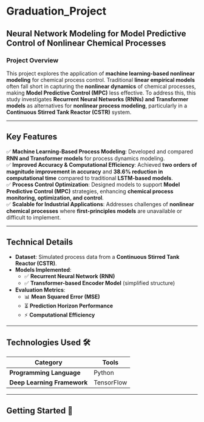 # Graduation_Project

## Neural Network Modeling for Model Predictive Control of Nonlinear Chemical Processes

### Project Overview
This project explores the application of **machine learning-based nonlinear modeling** for chemical process control. Traditional **linear empirical models** often fall short in capturing the **nonlinear dynamics** of chemical processes, making **Model Predictive Control (MPC)** less effective. To address this, this study investigates **Recurrent Neural Networks (RNNs) and Transformer models** as alternatives for **nonlinear process modeling**, particularly in a **Continuous Stirred Tank Reactor (CSTR)** system.

---

## Key Features
✅ **Machine Learning-Based Process Modeling**: Developed and compared **RNN and Transformer models** for process dynamics modeling.  
✅ **Improved Accuracy & Computational Efficiency**: Achieved **two orders of magnitude improvement in accuracy** and **38.6% reduction in computational time** compared to traditional **LSTM-based models**.  
✅ **Process Control Optimization**: Designed models to support **Model Predictive Control (MPC)** strategies, enhancing **chemical process monitoring, optimization, and control**.  
✅ **Scalable for Industrial Applications**: Addresses challenges of **nonlinear chemical processes** where **first-principles models** are unavailable or difficult to implement.  

---

## Technical Details
- **Dataset**: Simulated process data from a **Continuous Stirred Tank Reactor (CSTR)**.  
- **Models Implemented**:
  - ✅ **Recurrent Neural Network (RNN)**
  - ✅ **Transformer-based Encoder Model** (simplified structure)
- **Evaluation Metrics**:
  - 📊 **Mean Squared Error (MSE)**
  - ⏳ **Prediction Horizon Performance**
  - ⚡ **Computational Efficiency**

---

## Technologies Used 🛠️
| Category  | Tools |
|-----------|---------------------|
| **Programming Language**  | Python|
| **Deep Learning Framework** | TensorFlow |
---

## Getting Started 🚀

